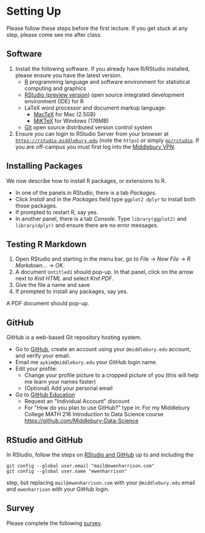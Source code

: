 # Setting Up

Please follow these steps before the first lecture. If you get stuck at any step, please come see me after class.


## Software

1. Install the following software. If you already have R/RStudio installed, please ensure you have the latest version.
    * [R](https://cran.r-project.org/) programming language and software environment for statistical computing and graphics
    * [RStudio (preview version)](https://www.rstudio.com/products/rstudio/download/preview/) open source integrated development environment (IDE) for R 
    * LaTeX word processor and document markup language:
      + [MacTeX](https://tug.org/mactex/downloading.html) for Mac (2.5GB)
      + [MiKTeX](http://miktex.org/download) for Windows (176MB)
    * [Git](https://git-scm.com/) open source distributed version control system
2. Ensure you can login to RStudio Server from your browser at [`https://rstudio.middlebury.edu`](https://rstudio.middlebury.edu/) (note the `https`) or simply [`go/rstudio`](go/rstudio). If you are off-campus you must first log into the [Middlebury VPN](http://mediawiki.middlebury.edu/wiki/LIS/Off-campus_Access).


## Installing Packages

We now describe how to install R packages, or extensions to R.
* In one of the panels in RStudio, there is a tab *Packages*.
* Click *Install* and in the *Packages* field type `ggplot2 dplyr` to install both those packages. 
* If prompted to restart R, say yes.
* In another panel, there is a tab *Console*. Type `library(ggplot2)` and `library(dplyr)` and ensure there are no error messages.


## Testing R Markdown

1. Open RStudio and starting in the menu bar, go to *File* -> *New File* -> *R Markdown...* -> *OK*.
2. A document `Untitled1` should pop-up. In that panel, click on the arrow next to *Knit HTML* and select *Knit PDF*.
3. Give the file a name and save
4. If prompted to install any packages, say yes.

A PDF document should pop-up.


## GitHub

GitHub is a web-based Git repository hosting system.

* Go to [GitHub](https://github.com/), create an account using your `@middlebury.edu` account, and verify your email.
* Email me `aykim@middlebury.edu` your GitHub login name. 
* Edit your profile:
    + Change your profile picture to a cropped picture of you (this will help me learn your names faster)
    + (Optional) Add your personal email
* Go to [GitHub Education](https://education.github.com/discount_requests/new)
    + Request an "Individual Account" discount
    + For "How do you plan to use GitHub?" type in: For my Middlebury College MATH 216 Introduction to Data Science course https://github.com/Middlebury-Data-Science


## RStudio and GitHub

In RStudio, follow the steps on [RStudio and GitHub](http://www.r-bloggers.com/rstudio-and-github/) up to and including the
```
git config --global user.email "mail@ewenharrison.com"
git config --global user.name "ewenharrison"
```
step, but replacing `mail@ewenharrison.com` with your `@middlebury.edu` email and `ewenharrison` with your GitHub login.


## Survey

Please complete the following [survey](https://docs.google.com/forms/d/1MgV-LbQsYvE4GgAE8hMARHEGu6eckE-cvqbZTQ9BbWU/edit?usp=forms_home).
